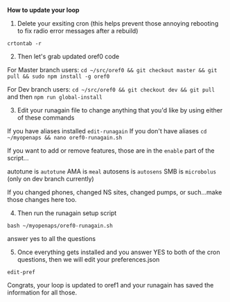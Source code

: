 **How to update your loop**


1. Delete your exsiting cron (this helps prevent those annoying rebooting to fix radio error messages after a rebuild)

`crtontab -r`


2.  Then let's grab updated oref0 code

For Master branch users:  `cd ~/src/oref0 && git checkout master && git pull && sudo npm install -g oref0`

For Dev branch users: `cd ~/src/oref0 && git checkout dev && git pull` and then `npm run global-install`


3.  Edit your runagain file to change anything that you'd like by using either of these commands

If you have aliases installed `edit-runagain`
If you don't have aliases `cd ~/myopenaps && nano oref0-runagain.sh`

If you want to add or remove features, those are in the `enable` part of the script...

autotune is `autotune`
AMA is `meal`
autosens is `autosens`
SMB is `microbolus` (only on dev branch currently)

If you changed phones, changed NS sites, changed pumps, or such...make those changes here too.


4. Then run the runagain setup script

`bash ~/myopenaps/oref0-runagain.sh`

answer yes to all the questions

5. Once everything gets installed and you answer YES to both of the cron questions, then we will edit your preferences.json

`edit-pref`


Congrats, your loop is updated to oref1 and your runagain has saved the information for all those.

